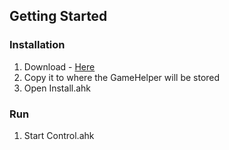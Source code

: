 <!-- GETTING STARTED -->
## Getting Started

### Installation

1. Download - <a id="raw-url" href="https://github.com/DarkAngeJl10/GameHelper/releases/download/v0.6/Install.ahk">Here</a>
2. Copy it to where the GameHelper will be stored
3. Open Install.ahk

### Run

1. Start Control.ahk
